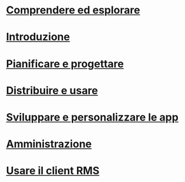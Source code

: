 # [Comprendere ed esplorare](/rights-management/understand-explore/azure-rights-management)
# [Introduzione](/rights-management/get-started/requirements-azure-rms)
# [Pianificare e progettare](/rights-management/plan-design/deployment-roadmap)
# [Distribuire e usare](/rights-management/deploy-use/activate-service)
# [Sviluppare e personalizzare le app](/rights-management/develop/developers-guide)
# [Amministrazione](/rights-management/administer/administer-powershell)
# [Usare il client RMS](/rights-management/rms-client/use-client)

<!--HONumber=Apr16_HO3-->


